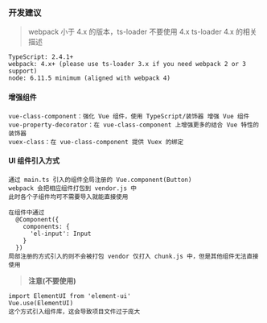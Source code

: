 ### 开发建议

> webpack 小于 4.x 的版本，ts-loader 不要使用 4.x
ts-loader 4.x 的相关描述

```
TypeScript: 2.4.1+
webpack: 4.x+ (please use ts-loader 3.x if you need webpack 2 or 3 support)
node: 6.11.5 minimum (aligned with webpack 4)
```

#### 增强组件
```
vue-class-component：强化 Vue 组件，使用 TypeScript/装饰器 增强 Vue 组件
vue-property-decorator：在 vue-class-component 上增强更多的结合 Vue 特性的装饰器
vuex-class：在 vue-class-component 提供 Vuex 的绑定
```

#### UI 组件引入方式

```
通过 main.ts 引入的组件全局注册的 Vue.component(Button) 
webpack 会把相应组件打包到 vendor.js 中
此时各个子组件均可不需要导入就能直接使用
```

```
在组件中通过 
  @Component({
    components: {
      'el-input': Input
    }
  })
局部注册的方式引入的则不会被打包 vendor 仅打入 chunk.js 中，但是其他组件无法直接使用
```

> **注意(不要使用)**
```
import ElementUI from 'element-ui'
Vue.use(ElementUI)
这个方式引入组件库，这会导致项目文件过于庞大
```
